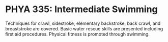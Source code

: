 # PHYA 335: Intermediate Swimming

Techniques for crawl, sidestroke, elementary backstroke, back crawl, and breaststroke are covered. Basic water rescue skills are presented including first aid procedures. Physical fitness is promoted through swimming.